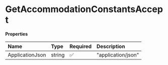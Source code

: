 # GetAccommodationConstantsAccept

**Properties**

| Name            | Type   | Required | Description        |
| :-------------- | :----- | :------- | :----------------- |
| ApplicationJson | string | ✅       | "application/json" |

<!-- This file was generated by liblab | https://liblab.com/ -->
